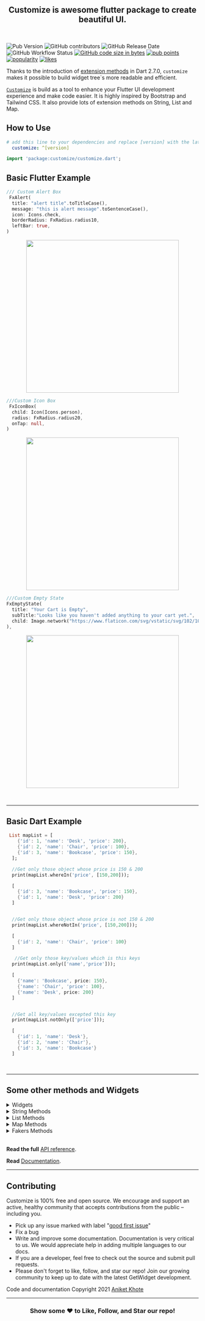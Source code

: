 <div align="center" >
  
  ## Customize is awesome flutter package to create beautiful UI.
  
</div>

<br />

![Pub Version](https://img.shields.io/pub/v/customize?color=blue&style=the-badge)
![GitHub contributors](https://img.shields.io/github/contributors/Aniketkhote/customize?style=the-badge)
![GitHub Release Date](https://img.shields.io/github/release-date/Aniketkhote/customize?style=the-badge)
![GitHub Workflow Status](https://img.shields.io/github/workflow/status/Aniketkhote/customize/CI?style=the-badge)
[![GitHub code size in bytes](https://img.shields.io/github/languages/code-size/Aniketkhote/customize.svg?style=flat-square)](https://github.com/Aniketkhote/customize)
[![pub points](https://badges.bar/customize/pub%20points)](https://pub.dev/packages/customize/score)
[![popularity](https://badges.bar/customize/popularity)](https://pub.dev/packages/customize/score)
[![likes](https://badges.bar/customize/likes)](https://pub.dev/packages/customize/score)


Thanks to the introduction of [extension methods](https://dart.dev/guides/language/extension-methods) in Dart 2.7.0, `customize` makes it possible to build widget tree\`s more readable and efficient.

[`Customize`](https://pub.dev/packages/customize) is build as a tool to enhance your Flutter UI development experience and make code easier. It is highly inspired by Bootstrap and Tailwind CSS. 
It also provide lots of extension methods on String, List and Map.

## How to Use

```yaml
# add this line to your dependencies and replace [version] with the latest version:
  customize: ^[version]
```

```dart
import 'package:customize/customize.dart';
```

## Basic Flutter Example
```dart
/// Custom Alert Box
 FxAlert(
  title: "alert title".toTitleCase(),
  message: "this is alert message".toSentenceCase(),
  icon: Icons.check,
  borderRadius: FxRadius.radius10,
  leftBar: true,
)

```
<p align="center" >
<img src="https://imgur.com/67NCCGc.png" width="400"/>
</p>

```dart
///Custom Icon Box
 FxIconBox(
  child: Icon(Icons.person),
  radius: FxRadius.radius20,
  onTap: null,
)

```
<p align="center" >
<img src="https://imgur.com/8DkrpXT.png" width="400"/>
</p>

```dart
///Custom Empty State
FxEmptyState(
  title: "Your Cart is Empty",
  subTitle:"Looks like you haven't added anything to your cart yet.",
  child: Image.network("https://www.flaticon.com/svg/vstatic/svg/102/102661.svg?token=exp=1618664741~hmac=88edc7611774d198a964701ef715bebb"),
),

```
<p align="center" >
<img src="https://imgur.com/kHzZE71.png" width="400"/>
</p>

</br>

---

## Basic Dart Example
```dart
 List mapList = [
    {'id': 1, 'name': 'Desk', 'price': 200},
    {'id': 2, 'name': 'Chair', 'price': 100},
    {'id': 3, 'name': 'Bookcase', 'price': 150},
  ];

  //Get only those object whose price is 150 & 200
  print(mapList.whereIn('price', [150,200]));

  [
    {'id': 3, 'name': 'Bookcase', 'price': 150}, 
    {'id': 1, 'name': 'Desk', 'price': 200}
  ]


  //Get only those object whose price is not 150 & 200
  print(mapList.whereNotIn('price', [150,200]));

  [
    {'id': 2, 'name': 'Chair', 'price': 100}
  ]

   //Get only those key/values which is this keys
  print(mapList.only(['name','price']));

  [
    {'name': 'Bookcase', price: 150}, 
    {'name': 'Chair', 'price': 100},
    {'name': 'Desk', price: 200}
  ]


  //Get all key/values excepted this key
  print(mapList.notOnly(['price']));

  [
    {'id': 1, 'name': 'Desk'},
    {'id': 2, 'name': 'Chair'},
    {'id': 3, 'name': 'Bookcase'}
  ]

```
</br>

---


## Some other methods and Widgets

<details>
<summary>Widgets</summary>

* FxAlert
* FxIconBox
* FxButton
* FxEmptyState
* FxCallout
* HBox
* WBox
* SquareBox

</details>

<details>
<summary>String Methods</summary>

* isAlphabet
* isEmail
* isNumber
* isMobileNumber
* removeWhitespace
* toSlug
* minLength()
* maxLength()
* range()
* mask()
* countBy()
* toTitleCase()
* toSentenceCase()
* toCapitalCase()
* Checks file extensions(eg. png,svg,pdf,audio,video and more).

[String API Reference](https://pub.dev/documentation/customize/latest/customize/StringExtensions.html).

</details>

<details>
<summary>List Methods</summary>
    
* flatten
* flatMap
* random
* min
* max
* sum
* avg
* median
* mode
* groupBy
* countBy()
* groupByKey()
* pluck()
* sorted()
* sortBy()
* diff()
* chunk()
* only()
* notOnly()
* whereIn()
* whereNotIn()
* whereBetween()
* whereNotBetween()
* hasKeyValue()
* hasKey()
* hasValue()

[List API Reference](https://pub.dev/documentation/customize/latest/customize/ListExtensions.html).

</details>

<details>
<summary>Map Methods</summary>

* getId
* isEmptyOrNull
* isNotEmptyOrNull
* contains()
* diffKeys()
* diffValues()
* getBool()
* getInt()
* getDouble()
* getString()
* getList()

[Map API Reference](https://pub.dev/documentation/customize/latest/customize/MapExtensions.html).

</details>

<details>
<summary>Fakers Methods</summary>

* word()
* words()
* sentence()
* sentences()
* paragraph()
* paragraphs()

</details>

<br />

**Read the full** [API reference](https://pub.dev/documentation/customize/latest/).

**Read** [Documentation](https://aniketkhote.github.io/customize-docs/#/).

***

## Contributing 
Customize is 100% free and open source. We encourage and support an active, healthy community that accepts contributions from the public – including you.

- Pick up any issue marked with label "[good first issue](https://github.com/Aniketkhote/customize/issues?q=is%3Aopen+is%3Aissue+label%3A%22good+first+issue%22)"
- Fix a bug
- Write and improve some documentation. Documentation is very critical to us. We would appreciate help in adding multiple languages to our docs.
- If you are a developer, feel free to check out the source and submit pull requests.
- Please don't forget to like, follow, and star our repo! Join our growing community to keep up to date with the latest GetWidget development.

Code and documentation Copyright 2021 [Aniket Khote](https://github.com/Aniketkhote)

---

<div align="center" >

### **Show some ❤️ to Like, Follow, and Star our repo!**

</div>
</br>

